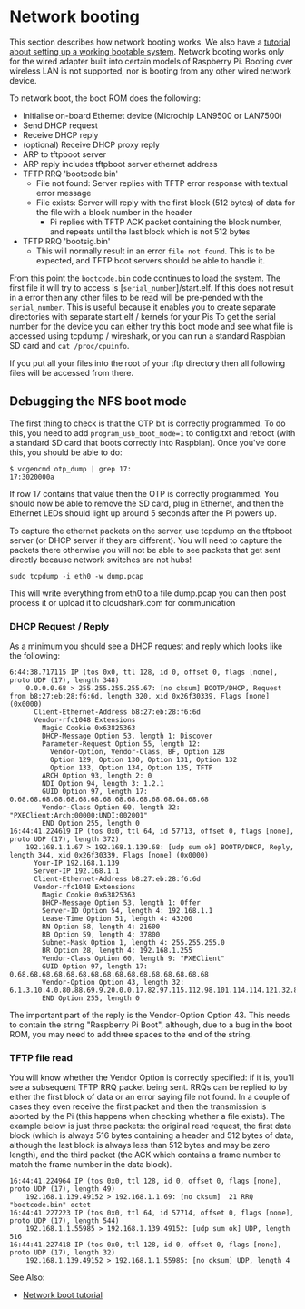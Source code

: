 # Network booting

This section describes how network booting works. We also have a [tutorial about setting up a working bootable system](net_tutorial.md). Network booting works only for the wired adapter built into certain models of Raspberry Pi. Booting over wireless LAN is not supported, nor is booting from any other wired network device.

To network boot, the boot ROM does the following:

* Initialise on-board Ethernet device (Microchip LAN9500 or LAN7500)
* Send DHCP request
* Receive DHCP reply
* (optional) Receive DHCP proxy reply
* ARP to tftpboot server
* ARP reply includes tftpboot server ethernet address
* TFTP RRQ 'bootcode.bin'
  * File not found: Server replies with TFTP error response with textual error message
  * File exists: Server will reply with the first block (512 bytes) of data for the file with a block number in the header
    * Pi replies with TFTP ACK packet containing the block number, and repeats until the last block which is not 512 bytes
* TFTP RRQ 'bootsig.bin'
  * This will normally result in an error `file not found`. This is to be expected, and TFTP boot servers should be able to handle it.

From this point the `bootcode.bin` code continues to load the system. The first file it will try to access is [`serial_number`]/start.elf. If this does not result in a error then any other files to be read will be pre-pended with the `serial_number`. This is useful because it enables you to create separate directories with separate start.elf / kernels for your Pis
To get the serial number for the device you can either try this boot mode and see what file is accessed using tcpdump / wireshark, or you can run a standard Raspbian SD card and `cat /proc/cpuinfo`.

If you put all your files into the root of your tftp directory then all following files will be accessed from there.

## Debugging the NFS boot mode

The first thing to check is that the OTP bit is correctly programmed. To do this, you need to add `program_usb_boot_mode=1` to config.txt and reboot (with a standard SD card that boots correctly into Raspbian). Once you've done this, you should be able to do:

```
$ vcgencmd otp_dump | grep 17:
17:3020000a
```

If row 17 contains that value then the OTP is correctly programmed. You should now be able to remove the SD card, plug in Ethernet,
and then the Ethernet LEDs should light up around 5 seconds after the Pi powers up.

To capture the ethernet packets on the server, use tcpdump on the tftpboot server (or DHCP server if they are different). You will need to capture the packets there otherwise you will not be able to see packets that get sent directly because network switches are not hubs!

``` 
sudo tcpdump -i eth0 -w dump.pcap
```

This will write everything from eth0 to a file dump.pcap you can then post process it or upload it to cloudshark.com for communication

### DHCP Request / Reply

As a minimum you should see a DHCP request and reply which looks like the following:

```
6:44:38.717115 IP (tos 0x0, ttl 128, id 0, offset 0, flags [none], proto UDP (17), length 348)
    0.0.0.0.68 > 255.255.255.255.67: [no cksum] BOOTP/DHCP, Request from b8:27:eb:28:f6:6d, length 320, xid 0x26f30339, Flags [none] (0x0000)
	  Client-Ethernet-Address b8:27:eb:28:f6:6d
	  Vendor-rfc1048 Extensions
	    Magic Cookie 0x63825363
	    DHCP-Message Option 53, length 1: Discover
	    Parameter-Request Option 55, length 12: 
	      Vendor-Option, Vendor-Class, BF, Option 128
	      Option 129, Option 130, Option 131, Option 132
	      Option 133, Option 134, Option 135, TFTP
	    ARCH Option 93, length 2: 0
	    NDI Option 94, length 3: 1.2.1
	    GUID Option 97, length 17: 0.68.68.68.68.68.68.68.68.68.68.68.68.68.68.68.68
	    Vendor-Class Option 60, length 32: "PXEClient:Arch:00000:UNDI:002001"
	    END Option 255, length 0
16:44:41.224619 IP (tos 0x0, ttl 64, id 57713, offset 0, flags [none], proto UDP (17), length 372)
    192.168.1.1.67 > 192.168.1.139.68: [udp sum ok] BOOTP/DHCP, Reply, length 344, xid 0x26f30339, Flags [none] (0x0000)
	  Your-IP 192.168.1.139
	  Server-IP 192.168.1.1
	  Client-Ethernet-Address b8:27:eb:28:f6:6d
	  Vendor-rfc1048 Extensions
	    Magic Cookie 0x63825363
	    DHCP-Message Option 53, length 1: Offer
	    Server-ID Option 54, length 4: 192.168.1.1
	    Lease-Time Option 51, length 4: 43200
	    RN Option 58, length 4: 21600
	    RB Option 59, length 4: 37800
	    Subnet-Mask Option 1, length 4: 255.255.255.0
	    BR Option 28, length 4: 192.168.1.255
	    Vendor-Class Option 60, length 9: "PXEClient"
	    GUID Option 97, length 17: 0.68.68.68.68.68.68.68.68.68.68.68.68.68.68.68.68
	    Vendor-Option Option 43, length 32: 6.1.3.10.4.0.80.88.69.9.20.0.0.17.82.97.115.112.98.101.114.114.121.32.80.105.32.66.111.111.116.255
	    END Option 255, length 0
```

The important part of the reply is the Vendor-Option Option 43. This needs to contain the string "Raspberry Pi Boot", although, due
to a bug in the boot ROM, you may need to add three spaces to the end of the string.

### TFTP file read

You will know whether the Vendor Option is correctly specified: if it is, you'll see a subsequent TFTP RRQ packet being sent. RRQs can be replied to by either the first block of data or an error saying file not found. In a couple of cases they even receive the first packet and then the transmission is aborted by the Pi (this happens when checking whether a file exists). The example below is just three packets: the original read request, the first data block (which is always 516 bytes containing a header and 512 bytes of data, although the last block is always less than 512 bytes and may be zero length), and the third packet (the ACK which contains a frame number to match the frame number in the data block).

```
16:44:41.224964 IP (tos 0x0, ttl 128, id 0, offset 0, flags [none], proto UDP (17), length 49)
    192.168.1.139.49152 > 192.168.1.1.69: [no cksum]  21 RRQ "bootcode.bin" octet 
16:44:41.227223 IP (tos 0x0, ttl 64, id 57714, offset 0, flags [none], proto UDP (17), length 544)
    192.168.1.1.55985 > 192.168.1.139.49152: [udp sum ok] UDP, length 516
16:44:41.227418 IP (tos 0x0, ttl 128, id 0, offset 0, flags [none], proto UDP (17), length 32)
    192.168.1.139.49152 > 192.168.1.1.55985: [no cksum] UDP, length 4
```

See Also:
* [Network boot tutorial](net_tutorial.md)
